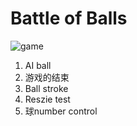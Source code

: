 # Battle of Balls

![game](https://github.com/yixiaowang2001/COMP-128_FP/blob/main/res/Pic1.png)

1. AI ball
2. 游戏的结束
3. Ball stroke
4. Reszie test
5. 球number control